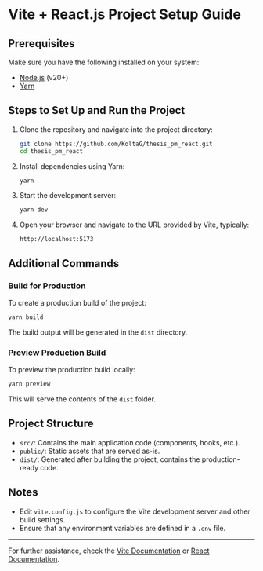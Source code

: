 # Vite + React.js Project Setup Guide

## Prerequisites

Make sure you have the following installed on your system:

- [Node.js](https://nodejs.org/) (v20+)
- [Yarn](https://yarnpkg.com/)

## Steps to Set Up and Run the Project

1. Clone the repository and navigate into the project directory:

   ```bash
   git clone https://github.com/KoltaG/thesis_pm_react.git
   cd thesis_pm_react
   ```

2. Install dependencies using Yarn:

   ```bash
   yarn
   ```

3. Start the development server:

   ```bash
   yarn dev
   ```

4. Open your browser and navigate to the URL provided by Vite, typically:
   ```
   http://localhost:5173
   ```

## Additional Commands

### Build for Production

To create a production build of the project:

```bash
yarn build
```

The build output will be generated in the `dist` directory.

### Preview Production Build

To preview the production build locally:

```bash
yarn preview
```

This will serve the contents of the `dist` folder.

## Project Structure

- `src/`: Contains the main application code (components, hooks, etc.).
- `public/`: Static assets that are served as-is.
- `dist/`: Generated after building the project, contains the production-ready code.

## Notes

- Edit `vite.config.js` to configure the Vite development server and other build settings.
- Ensure that any environment variables are defined in a `.env` file.

---

For further assistance, check the [Vite Documentation](https://vitejs.dev/) or [React Documentation](https://reactjs.org/).
